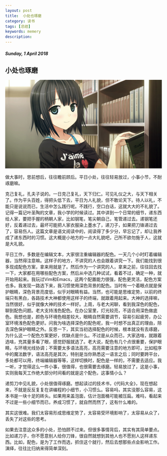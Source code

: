 ```yaml
---
layout: post
title:  小处也琢磨
category: 读书
tags: [总结]
keywords: memery
description:
---
```


##### Sunday, 1 April 2018

##  小处也琢磨

![nice](/../../assets/img/book/2018/school.jpg)

做大事时，思前想后，往往瞻前顾后。平日小处，往往轻易放过，小事小节，不耐琢磨嘛。

克己复礼，孔夫子说的。一日克己复礼，天下归仁。可见礼仪之大，与天下相关了。作为平头百姓，得把头低下去，平日为人礼貌，但不敢论天下。待人以礼，不能只是说说而已，生活中怎么践行呢。不践行，空口白话，这就大大的不礼貌了。记得一篇记叶圣陶的文章，我小学的时候读过。其中讲到一个日常的细节，递东西给人家，要把手握的柄朝人家，比如钢笔，笔尖朝自己，笔管递过去。递钢笔还好，反着递过去，最坏可能把人家衣服染上墨水了，递刀子，如果把刀锋递过去了，容易伤人。这篇文章是语文阅读中的，阅读得了多少分，早忘记了，却让我养成了递东西时的习惯。这大概是小地方的一点大礼貌吧，己所不欲勿施于人，这就是大礼貌。

平日工作，多数是在编辑文本，大家很注重编辑器的配色。一天几个小时盯着编辑器，当然得注意嘛。这样子的地方，不讲究的人也会跟着讲究一下。我们能找到很多现成配色方案，拿来用就是了。然后作为一个讲究的人，拿来之前，往往回去找一下，大家都在用哪些配色方案，然后从中选几种试试，看着不过，确定一种，就开始用起来。我玩过Vim和Emacs，这两个配置能力很强，配色更灵活，配色方案也多。我发现一路选下来，我习惯使用深色背景的配色。当时有一个着眼点就是保护眼睛，深色背景亮度低，似乎对眼睛有益。当然，也可能是思维定势，以前的终端只有黑白，各路技术大神都使用这样子的终端，就跟着用起来。大神的选择嘛，当然很好，似乎就像大神的技术一样好。上周，与老大闲聊，看到我深色的配色，聊到配色问题。老大支持浅色配色。在办公室里，灯光较亮，不适合用深色做底色。我想也是，颜色与环境色相差较大，眼睛自然需要调节，容易引起疲劳，办公室环境浅色配色更好。问我为啥选择深色的配色呢，我一时想不出真正的理由，除去深色保护眼睛之外。反思一下，其实当初选择配色的时候，根本就没有去琢磨，为什么这一个配色方案更好，优缺点是什么。不过是从众而已，大家选啥，就跟着选啥，充其量多看了眼，感觉舒服就选了。老大说，配色有几个点很重要，保护眼睛，与环境光线协调；不需要太多语法高亮，高亮需要注意的地方即可，比如程序中的魔法数字，语法高亮是其次，特别是当你熟悉这一语言之后；同时要跨平台，多处都可以用，终端编辑器等等，这样切换时，配色是一样的，不需要去适应。我一听，才觉得这么一件小事，很值得，也很需要去琢磨。轻易放过了，这是小事，实则我每天工作绝大部分时间看的就是这个配色，这事情小么？

递剪刀中见礼貌，小处很值得琢磨。想起读过的技术书，《代码大全》，现在想起来，不就是反反复复在讲编程的小细节，小习惯么。容易吗，其实没那么容易，这本书是一块十足的砖头。如果用来盖泡面，估计泡面桶可能被压扁。难吗，看起来不过是一些小细节而已，养成习惯了，就自然而然了，这有什么难的。

其实这很难。我们太容易形成思维定势了，太容易受环境影响了，太容易从众了，丢失了对这些的思考。

如果去注意这众多的小处，恐怕顾不过来。但很多事情背后，其实有其简单要点。比如递刀子，你不愿意别人给你刀锋，很自然就想到其他人也不愿别人这样递东西。比如，配色，是为了工作而选，抓住这个就行，然后去想那些点会影响工作。演绎，往往比归纳来得简单深刻。
